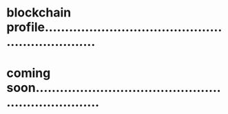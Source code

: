 # blockchain profile..................................................................
# coming soon.....................................................................
